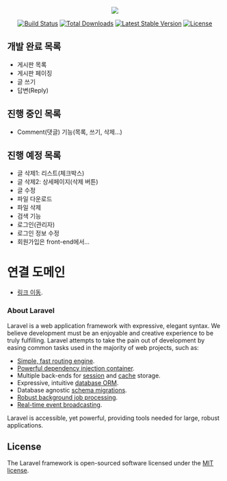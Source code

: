 <p align="center"><img src="https://laravel.com/assets/img/components/logo-laravel.svg"></p>

<p align="center">
<a href="https://travis-ci.org/laravel/framework"><img src="https://travis-ci.org/laravel/framework.svg" alt="Build Status"></a>
<a href="https://packagist.org/packages/laravel/framework"><img src="https://poser.pugx.org/laravel/framework/d/total.svg" alt="Total Downloads"></a>
<a href="https://packagist.org/packages/laravel/framework"><img src="https://poser.pugx.org/laravel/framework/v/stable.svg" alt="Latest Stable Version"></a>
<a href="https://packagist.org/packages/laravel/framework"><img src="https://poser.pugx.org/laravel/framework/license.svg" alt="License"></a>
</p>

## 개발 완료 목록
- 게시판 목록
- 게시판 페이징
- 글 쓰기
- 답변(Reply)

## 진행 중인 목록
- Comment(댓글) 기능(목록, 쓰기, 삭제...)

## 진행 예정 목록
- 글 삭제1: 리스트(체크박스)
- 글 삭제2: 상세페이지(삭제 버튼)
- 글 수정
- 파일 다운로드
- 파일 삭제
- 검색 기능
- 로그인(관리자)
- 로그인 정보 수정
- 회원가입은 front-end에서...

# 연결 도메인
- [링크 이동](https://port-9000-laravel-board-3prof2llkw3jzs1.sel4.cloudtype.app/board).



### About Laravel

Laravel is a web application framework with expressive, elegant syntax. We believe development must be an enjoyable and creative experience to be truly fulfilling. Laravel attempts to take the pain out of development by easing common tasks used in the majority of web projects, such as:

- [Simple, fast routing engine](https://laravel.com/docs/routing).
- [Powerful dependency injection container](https://laravel.com/docs/container).
- Multiple back-ends for [session](https://laravel.com/docs/session) and [cache](https://laravel.com/docs/cache) storage.
- Expressive, intuitive [database ORM](https://laravel.com/docs/eloquent).
- Database agnostic [schema migrations](https://laravel.com/docs/migrations).
- [Robust background job processing](https://laravel.com/docs/queues).
- [Real-time event broadcasting](https://laravel.com/docs/broadcasting).

Laravel is accessible, yet powerful, providing tools needed for large, robust applications.

## License

The Laravel framework is open-sourced software licensed under the [MIT license](https://opensource.org/licenses/MIT).
